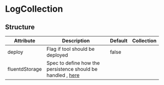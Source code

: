 # LogCollection 
 

## Structure 
 

| Attribute      | Description                                                                    | Default | Collection  |
| -------------- | ------------------------------------------------------------------------------ | ------- | ----------  |
| deploy         | Flag if tool should be deployed                                                |  false  |             |
| fluentdStorage | Spec to define how the persistence should be handled , [here](storage/Spec.md) |         |             |